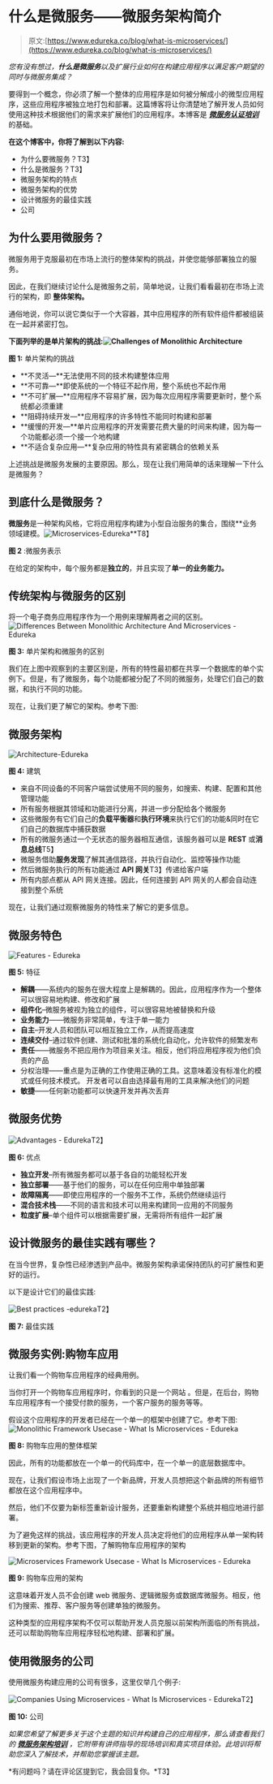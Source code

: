 # 什么是微服务——微服务架构简介

> 原文:[https://www.edureka.co/blog/what-is-microservices/](https://www.edureka.co/blog/what-is-microservices/)

*您有没有想过，**什么是微服务**以及扩展行业如何在构建应用程序以满足客户期望的同时与微服务集成？*

要得到一个概念，你必须了解一个整体的应用程序是如何被分解成小的微型应用程序，这些应用程序被独立地打包和部署。这篇博客将让你清楚地了解开发人员如何使用这种技术根据他们的需求来扩展他们的应用程序。本博客是 [***微服务认证培训***](https://www.edureka.co/microservices-architecture-training) 的基础。

**在这个博客中，你将了解到以下内容:**

*   为什么要微服务？T3】
*   什么是微服务？T3】
*   微服务架构的特点
*   微服务架构的优势
*   设计微服务的最佳实践
*   公司

## **为什么要用微服务？**

微服务用于克服最初在市场上流行的整体架构的挑战，并使您能够部署独立的服务。

因此，在我们继续讨论什么是微服务之前，简单地说，让我们看看最初在市场上流行的架构，即 **整体架构。**

通俗地说，你可以说它类似于一个大容器，其中应用程序的所有软件组件都被组装在一起并紧密打包。

**下面列举的是单片架构的挑战:![Challenges of Monolithic Architecture](../Images/2e644bbfc6557939173e87e70757e4bb.png)** 

**图 1:** 单片架构的挑战

*   **不灵活—**无法使用不同的技术构建整体应用
*   **不可靠—**即使系统的一个特征不起作用，整个系统也不起作用
*   **不可扩展—**应用程序不容易扩展，因为每次应用程序需要更新时，整个系统都必须重建
*   **阻碍持续开发—**应用程序的许多特性不能同时构建和部署
*   **缓慢的开发—**单片应用程序的开发需要花费大量的时间来构建，因为每一个功能都必须一个接一个地构建
*   **不适合复杂应用—**复杂应用的特性具有紧密耦合的依赖关系

上述挑战是微服务发展的主要原因。那么，现在让我们用简单的话来理解一下什么是微服务？

## **到底什么是微服务？**

**微服务**是一种架构风格，它将应用程序构建为小型自治服务的集合，围绕**业务领域建模。![Microservices-Edureka](../Images/558bd32a4e84b6e1a590fe582aae73ec.png)**T8】

**图 2** :微服务表示

在给定的架构中，每个服务都是**独立的**，并且实现了**单一的业务能力。**

## **传统架构与微服务的区别**

将一个电子商务应用程序作为一个用例来理解两者之间的区别。![Differences Between Monolithic Architecture And Microservices - Edureka](../Images/6cdfcbe1df2ad5de5802cfef646a574e.png)

**图 3:** 单片架构和微服务的区别

我们在上图中观察到的主要区别是，所有的特性最初都在共享一个数据库的单个实例下。但是，有了微服务，每个功能都被分配了不同的微服务，处理它们自己的数据，和执行不同的功能。

现在，让我们更了解它的架构。参考下图:

## **微服务架构**

![ Architecture-Edureka](../Images/d5022c8a004b0ef2c7952035b29f6e2f.png)

**图 4:** 建筑

*   来自不同设备的不同客户端尝试使用不同的服务，如搜索、构建、配置和其他管理功能
*   所有服务根据其领域和功能进行分离，并进一步分配给各个微服务
*   这些微服务有它们自己的**负载平衡器**和**执行环境**来执行它们的功能&同时在它们自己的数据库中捕获数据
*   所有的微服务通过一个无状态的服务器相互通信，该服务器可以是 **REST** 或**消息总线**T5】
*   微服务借助**服务发现**了解其通信路径，并执行自动化、监控等操作功能
*   然后微服务执行的所有功能通过 **API 网关**T3】传递给客户端
*   所有内部点都从 API 网关连接。因此，任何连接到 API 网关的人都会自动连接到整个系统

现在，让我们通过观察微服务的特性来了解它的更多信息。

## **微服务特色**

![Features - Edureka](../Images/05826913effed97cde74b6b3634214c1.png)

**图 5:** 特征

*   **解耦**——系统内的服务在很大程度上是解耦的。因此，应用程序作为一个整体可以很容易地构建、修改和扩展
*   **组件化**–微服务被视为独立的组件，可以很容易地被替换和升级
*   **业务能力**——微服务非常简单，专注于单一能力
*   **自主**–开发人员和团队可以相互独立工作，从而提高速度
*   **连续交付**–通过软件创建、测试和批准的系统化自动化，允许软件的频繁发布
*   **责任**——微服务不把应用作为项目来关注。相反，他们将应用程序视为他们负责的产品
*   分权治理——重点是为正确的工作使用正确的工具。这意味着没有标准化的模式或任何技术模式。 开发者可以自由选择最有用的工具来解决他们的问题
*   **敏捷**——任何新功能都可以快速开发并再次丢弃

## **微服务优势**

![Advantages - Edureka](../Images/a8c4b7a7812070fd83a861d80f1a9ac7.png)T2】

**图 6:** 优点

*   **独立开发**–所有微服务都可以基于各自的功能轻松开发
*   **独立部署**——基于他们的服务，可以在任何应用中单独部署
*   **故障隔离**——即使应用程序的一个服务不工作，系统仍然继续运行
*   **混合技术栈**——不同的语言和技术可以用来构建同一应用的不同服务
*   **粒度扩展**–单个组件可以根据需要扩展，无需将所有组件一起扩展

## **设计微服务的最佳实践有哪些？**

在当今世界，复杂性已经渗透到产品中。微服务架构承诺保持团队的可扩展性和更好的运行。

以下是设计它们的最佳实践:

![Best practices -edureka](../Images/88170398dd8bb21584a69cfa597da65d.png)T2】

**图 7:** 最佳实践

## **微服务实例:购物车应用**

让我们看一个购物车应用程序的经典用例。

当你打开一个购物车应用程序时，你看到的只是一个网站 。但是，在后台，购物车应用程序有一个接受付款的服务，一个客户服务的服务等等。

假设这个应用程序的开发者已经在一个单一的框架中创建了它。参考下图:![Monolithic Framework Usecase - What Is Microservices - Edureka](../Images/a2324c43866005cca691af7fea082da7.png)

**图 8:** 购物车应用的整体框架

因此，所有的功能都放在一个单一的代码库中，在一个单一的底层数据库中。

现在，让我们假设市场上出现了一个新品牌，开发人员想把这个新品牌的所有细节都放在这个应用程序中。

然后，他们不仅要为新标签重新设计服务，还要重新构建整个系统并相应地进行部署。

为了避免这样的挑战，该应用程序的开发人员决定将他们的应用程序从单一架构转移到更新的架构。参考下图，了解购物车应用程序的架构

![Microservices Framework Usecase - What Is Microservices - Edureka](../Images/f31fe12590a30d17c6d2e8cc0edbf646.png)

**图 9:** 购物车应用的架构

这意味着开发人员不会创建 web 微服务、逻辑微服务或数据库微服务。相反，他们为搜索、推荐、客户服务等创建单独的微服务。

这种类型的应用程序架构不仅可以帮助开发人员克服以前架构所面临的所有挑战，还可以帮助购物车应用程序轻松地构建、部署和扩展。

## **使用微服务的公司**

使用微服务构建应用的公司有很多，这里仅举几个例子:

![Companies Using Microservices - What Is Microservices - Edureka](../Images/80455f7d02e8bee31f3008b92e8bff76.png)T2】

**图 10:** 公司

*如果您希望了解更多关于这个主题的知识并构建自己的应用程序，那么请查看我们的 **[微服务架构培训](https://www.edureka.co/microservices-architecture-training)** ，它附带有讲师指导的现场培训和真实项目体验。此培训将帮助您深入了解技术，并帮助您掌握该主题。*

*有问题吗？请在评论区提到它，我会回复你。*T3】